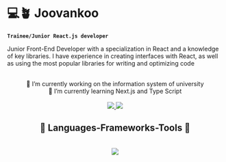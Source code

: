 # 💻🪴 Joovankoo

**`Trainee/Junior React.js developer`**

Junior Front-End Developer with a specialization in React and a
knowledge of key libraries. I have experience in creating
interfaces with React, as well as using the most
popular libraries for writing and optimizing code

<br/>

<div align="center">
    🔭 I’m currently working on the information system of university
    <br/>
    🌱 I’m currently learning Next.js and Type Script
</div>

<br/>

<div align="center"> 
  <a href="mailto:joovankoo@gmail.com">
    <img src="https://img.shields.io/badge/Gmail-333333?style=for-the-badge&logo=gmail&logoColor=red" />
  </a>
  <a href="https://www.linkedin.com/in/ivan-kvych-43932530b/" target="_blank">
    <img src="https://img.shields.io/badge/LinkedIn-0077B5?style=for-the-badge&logo=linkedin&logoColor=white" target="_blank" />
  </a>
</div>

<h2 align="center">🧰 Languages-Frameworks-Tools 🧰</h2>
<br/>
<div align="center">
    <img src="https://skillicons.dev/icons?i=react,bootstrap,html,css,vscode,github,figma,tailwind,git,javascript" />
</div>
<br/>
